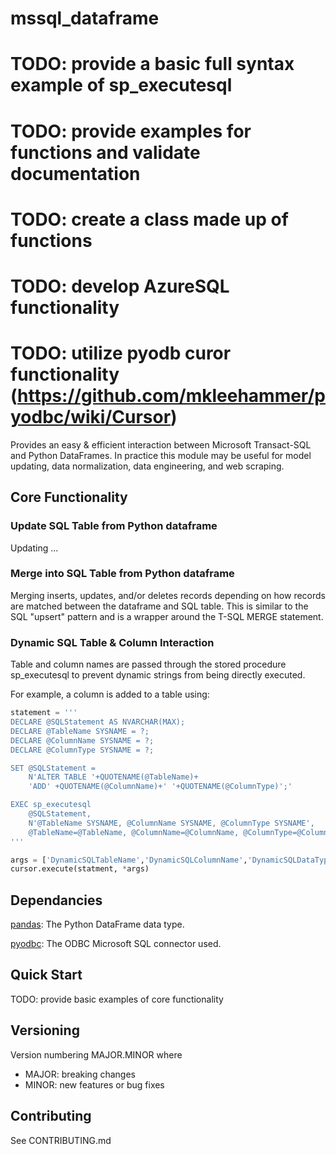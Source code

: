 # mssql_dataframe
# TODO: provide a basic full syntax example of sp_executesql
# TODO: provide examples for functions and validate documentation
# TODO: create a class made up of functions
# TODO: develop AzureSQL functionality
# TODO: utilize pyodb curor functionality (https://github.com/mkleehammer/pyodbc/wiki/Cursor)

Provides an easy & efficient interaction between Microsoft Transact-SQL and Python DataFrames. In practice this module 
may be useful for model updating, data normalization, data engineering, and web scraping.

## Core Functionality

### Update SQL Table from Python dataframe

Updating ...

### Merge into SQL Table from Python dataframe

Merging inserts, updates, and/or deletes records depending on how records are matched between the dataframe and SQL table. This is similar to the SQL "upsert" pattern and is a wrapper around the T-SQL MERGE statement.

### Dynamic SQL Table & Column Interaction

Table and column names are passed through the stored procedure sp_executesql to prevent dynamic strings from being directly executed.

For example, a column is added to a table using:

```python
statement = '''
DECLARE @SQLStatement AS NVARCHAR(MAX);
DECLARE @TableName SYSNAME = ?;
DECLARE @ColumnName SYSNAME = ?;
DECLARE @ColumnType SYSNAME = ?;

SET @SQLStatement = 
    N'ALTER TABLE '+QUOTENAME(@TableName)+
    'ADD' +QUOTENAME(@ColumnName)+' '+QUOTENAME(@ColumnType)';'

EXEC sp_executesql 
    @SQLStatement,
    N'@TableName SYSNAME, @ColumnName SYSNAME, @ColumnType SYSNAME',
    @TableName=@TableName, @ColumnName=@ColumnName, @ColumnType=@ColumnType;
'''

args = ['DynamicSQLTableName','DynamicSQLColumnName','DynamicSQLDataType']
cursor.execute(statment, *args)
```
    

## Dependancies
[pandas](https://pandas.pydata.org/): The Python DataFrame data type.

[pyodbc](https://docs.microsoft.com/en-us/sql/connect/python/pyodbc/python-sql-driver-pyodbc?view=sql-server-ver15): The ODBC Microsoft SQL connector used.

## Quick Start

TODO: provide basic examples of core functionality


## Versioning

Version numbering MAJOR.MINOR where
- MAJOR: breaking changes
- MINOR: new features or bug fixes

## Contributing

See CONTRIBUTING.md